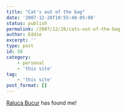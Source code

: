 ```yaml
---
title: "Cat's out of the bag"
date: '2007-12-28T10:55:48-05:00'
status: publish
permalink: /2007/12/28/cats-out-of-the-bag
author: Eddie
excerpt: ''
type: post
id: 58
category:
    - personal
    - 'this site'
tag:
    - 'this site'
post_format: []
---
```

[Raluca Bucur](http://www.ralucabucur.com) has found me!